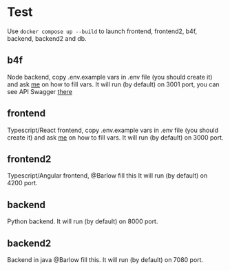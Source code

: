 # Test

Use `docker compose up --build` to launch frontend, frontend2, b4f, backend, backend2 and db.

## b4f

Node backend, copy .env.example vars in .env file (you should create it) and ask [me](https://github.com/DrBlink7) on how to fill vars.
It will run (by default) on 3001 port, you can see API Swagger [there](http://localhost:3001/swagger/)

## frontend

Typescript/React frontend, copy .env.example vars in .env file (you should create it) and ask [me](https://github.com/DrBlink7) on how to fill vars.
It will run (by default) on 3000 port.

## frontend2

Typescript/Angular frontend, @Barlow fill this
It will run (by default) on 4200 port.

## backend
Python backend.
It will run (by default) on 8000 port.

## backend2
Backend in java @Barlow fill this.
It will run (by default) on 7080 port.
